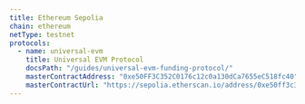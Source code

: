 ```yaml
---
title: Ethereum Sepolia
chain: ethereum
netType: testnet
protocols:
  - name: universal-evm
    title: Universal EVM Protocol
    docsPath: "/guides/universal-evm-funding-protocol/"
    masterContractAddress: "0xe50FF3C352C0176c12c0a130dCa7655eC518fc40"
    masterContractUrl: "https://sepolia.etherscan.io/address/0xe50ff3c352c0176c12c0a130dca7655ec518fc40#writeProxyContract"
---
```

